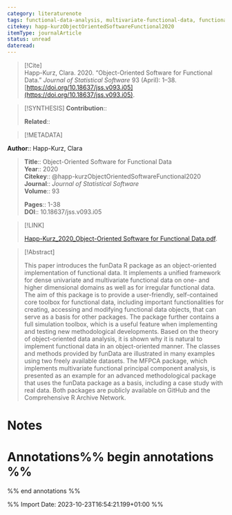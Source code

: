 ```yaml
---
category: literaturenote
tags: functional-data-analysis, multivariate-functional-data, functional-principal-components, r-software, software
citekey: happ-kurzObjectOrientedSoftwareFunctional2020
itemType: journalArticle
status: unread  
dateread:  
---
```


> [!Cite]  
> Happ-Kurz, Clara. 2020. “Object-Oriented Software for Functional Data.” _Journal of Statistical Software_ 93 (April): 1–38. [https://doi.org/10.18637/jss.v093.i05](https://doi.org/10.18637/jss.v093.i05).

> [!SYNTHESIS] 
>**Contribution**::
>
>**Related**:: 
>

> [!METADATA]  
>
**Author**:: Happ-Kurz, Clara<br>
> **Title**:: Object-Oriented Software for Functional Data    
> **Year**:: 2020     
> **Citekey**:: @happ-kurzObjectOrientedSoftwareFunctional2020    
>**Journal**:: *Journal of Statistical Software*    
>**Volume**:: 93    
>     
>    
>    
>     
> **Pages**:: 1-38    
>**DOI**:: 10.18637/jss.v093.i05    
>

> [!LINK] 
>
> [Happ-Kurz_2020_Object-Oriented Software for Functional Data.pdf](file:///Users/steven/Library/CloudStorage/GoogleDrive-steven.golovkine@ul.ie/My%20Drive/bibliography/Journal%20of%20Statistical%20Software/2020/Happ-Kurz_2020_Object-Oriented%20Software%20for%20Functional%20Data.pdf).

>[!Abstract]
>
>This paper introduces the funData R package as an object-oriented implementation of functional data. It implements a unified framework for dense univariate and multivariate functional data on one- and higher dimensional domains as well as for irregular functional data. The aim of this package is to provide a user-friendly, self-contained core toolbox for functional data, including important functionalities for creating, accessing and modifying functional data objects, that can serve as a basis for other packages. The package further contains a full simulation toolbox, which is a useful feature when implementing and testing new methodological developments. Based on the theory of object-oriented data analysis, it is shown why it is natural to implement functional data in an object-oriented manner. The classes and methods provided by funData are illustrated in many examples using two freely available datasets. The MFPCA package, which implements multivariate functional principal component analysis, is presented as an example for an advanced methodological package that uses the funData package as a basis, including a case study with real data. Both packages are publicly available on GitHub and the Comprehensive R Archive Network.
>>


# Notes<br>
# Annotations%% begin annotations %%  
 
  
%% end annotations %%

%% Import Date: 2023-10-23T16:54:21.199+01:00 %%
